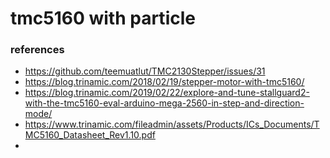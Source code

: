 tmc5160 with particle
===



### references
- https://github.com/teemuatlut/TMC2130Stepper/issues/31
- https://blog.trinamic.com/2018/02/19/stepper-motor-with-tmc5160/
- https://blog.trinamic.com/2019/02/22/explore-and-tune-stallguard2-with-the-tmc5160-eval-arduino-mega-2560-in-step-and-direction-mode/
- https://www.trinamic.com/fileadmin/assets/Products/ICs_Documents/TMC5160_Datasheet_Rev1.10.pdf
-
